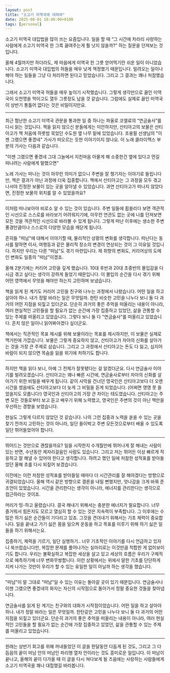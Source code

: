 ```yaml
---
layout: post
title: "소고기 미역국에 대하여"
date: 2025-08-01 10:49:00+0100
tags: [personal]
---
```


소고기 미역국 대입법을 많이 쓰는 요즘입니다. 일을 할 때 “그 시간에 차라리 사랑하는 사람에게 소고기 미역국 한 그륵 끓여주는게 훨 낫지 않을까?” 하는 질문을 던져보는 것입니다.

올해 4월까지만 하더라도, 제 마음에게 미역국 한 그릇 얻어먹기란 쉬운 일이 아니었습니다. 소고기 미역국 대입법의 허들을 매우 낮게 책정했기 때문입니다. 밀려오는 일이나 해야 하는 일들을 그냥 다 처리하면 된다고 믿었습니다. 그리고 그 결과는 꽤나 처참했습니다.

그래서 소고기 미역국 허들을 매우 높이기 시작했습니다. 그렇게 생각만으로 끓인 미역국이 오천명을 먹이고도 열두 그릇정도 남을 것 같습니다. 그럼에도 실제로 끓인 미역국이 상반기 통틀어 없다는 것은 비밀이지만요.

---

최근 험난한 소고기 미역국 관문을 통과한 일 중 하나는 파울로 코엘료의 “연금술사”를 다시 읽는 것입니다. 책을 읽지 않으신 분들에게는 미안하지만, 산티아고의 보물은 산티아고가 책 처음에 하룻밤 묵었던 수도원 옆 나무 밑에 있었습니다. 조용필 선생님의 "이젠 그랬으면 좋겠네" 가사가 떠오르는 듯한 이야기이지 않나요. 이 노래 클라이맥스 부분의 가사는 다음과 같습니다.

"이젠 그랬으면 좋겠네
그대 그늘에서 지친마음 아물게 해
소중한건 옆에 있다고
먼길 떠나려는 사람에게 말했으면"

노래 가사는 떠나는 것이 아무런 의미가 없으니 주변을 잘 챙기자는 이야기로 들립니다만, 책은 결과가 아닌 과정에 더욱 집중합니다. 책에서 산티아고는 그 과정을 모두 겪고 나서야 진정한 보물이 있는 곳을 알아낼 수 있었습니다. 과연 산티아고가 떠나지 않았다면, 진정한 보물의 위치를 알 수 있었을까요?

---

이처럼 떠나보아야 비로소 알 수 있는 것이 있습니다. 주변 일들에 휩쓸리다 보면 객관적인 시선으로 스스로를 바라보기 어려워지기에, 아무런 연관도 없는 곳에 나를 던져보면 모든 것을 객관적인 시선으로 바라볼 수 있게 됩니다. 그렇게 떠난 이후에는 생소한 주변 풍경만큼이나 스스로의 다양한 모습을 깨닫게 됩니다.

흔히들 "떠남"에 대해서 이야기할 때, 물리적인 상황의 변화를 생각합니다. 떠난다는 동사를 말하면 이사, 여행등과 같은 물리적 장소의 변경이 연상되는 것이 그 이유일 것입니다. 하지만 우리는 다른 "떠남"도 겪기 마련입니다. 제 취향의 변화도, 커리어상의 도메인 변화도 일종의 "떠남"이겠죠.

올해 2분기에는 커리어 고민을 깊게 했습니다. 10대 후반과 20대 초중반의 몰입감을 다시금 겪고 싶다는 생각이 강하게 들었기 때문입니다. 이 몰입의 순간을 다시 겪기 위해 어떤 영역에서 무엇을 해야만 하는지 고민하며 보냈습니다.

책을 읽게 된 계기도 커리어 고민을 친구와 나누는 과정에서 나왔습니다. 어떤 일을 하고 살아야 하나. 내가 정말 바라는 일은 무엇일까. 한탄 비슷한 고민을 나누다 보니 둘 다 과거의 어떤 지점을 되짚고 있더군요. 단순히 과거의 좋은 추억을 떠올리는 내용이 아니라, 여러 현실적인 고민들을 할 필요가 없는 순간에 가장 집중하고 있었던, 삶을 관통할 수 있는 주제를 떠올리고 있었습니다. 그렇다 보니 둘 다 "연금술사"를 떠올리고 있었습니다. 흔치 않은 일이니 읽어봐야겠다 싶더군요.

책에서는 직관적인 목표 제시를 위해 보물이라는 목표를 제시하지만, 이 보물은 실제로 맥거핀에 가깝습니다. 보물은 그렇게 중요하지 않고, 산티아고가 자아의 신화를 살아가는 것을 가장 큰 주제로 삼습니다. 그리고 그 과정에서 산티아고는 돈도 다 잃고, 심지어 바람이 되지 않으면 목숨을 잃을 위기에 처하기도 합니다.

---

하지만 책을 읽다 보니, 아예 그 전제가 잘못됐다는 걸 알겠더군요. 다시 연금술사 이야기를 빌려오겠습니다. 산티아고는 꽤나 빠른 시간에, 연금술사로부터 자아의 신화를 살아가기 위한 비밀을 배우게 됩니다. 같이 사막을 건너던 영국인은 산티아고보다 더 오랜 시간을 썼음에도 산티아고보다 더 늦게 그 비밀을 듣게 되었습니다. (어쩌면 영영 못 들었을지도 모릅니다!) 영국인과 산티아고의 가장 큰 차이는 태도였습니다. 산티아고는 주변 모든 것들로부터 보고 듣고 배우기 위해 노력했고, 영국인은 주변의 것이 아닌 책만을 우선하는 경향을 보였습니다.

현실도 그렇게 다르지 않았던 것 같습니다. 나의 그런 집중과 노력을 쏟을 수 있는 곳을 찾기 전까지 고민하는 것이 아니라, 일단 들이박고 주변 모든것으로부터 배울 수 있도록 일단 뛰어들었어야 합니다.

---

뛰어드는 것만으로 괜찮을까요? 일을 시작한지 수개월만에 뛰어나게 잘 해내는 사람이 있는 반면, 수년동안 제자리걸음인 사람도 있습니다. 그리고 저는 뛰어든 이상 빠르게 적응하고 잘 해낼 수 있어야 한다고 생각합니다. 하려고 했던 일에 처참한 성적표를 받아들었던 올해 초를 다시 되짚어 보겠습니다.

이전에는 이런 처참한 성적표를 받아들일 때마다 더 시간관리를 잘 해야겠다는 방향으로 귀결되었습니다. 올해 역시 같은 방향으로 결론을 내릴 뻔했지만, 엇나감을 크게 바꿔 준 조언이 있었습니다. 시간을 관리한다는 생각이 아니라, 에너지를 관리한다는 생각으로 접근하라는 것이죠.

머리가 띵-하고 울렸습니다. 결국 해내기 위해서는 충분한 에너지가 필요합니다. 너무 즐거워서 힘든지도 모르고 열심히 할 수 있는 것은 지속력이 부족합니다. 그 이후에는 수많은 하기 싫은 순간들이 기다리고 있죠. 그것을 견뎌내기 위해서는 기초 체력이 중요합니다. 일을 끝내고 가기 싫은 몸을 일으켜 운동을 하고 목표를 이루기 위해 하기 싫은 일들을 하기 위해서는요.

집중하기, 체력을 기르기, 일단 실행하기.. 너무 기초적인 이야기를 다시 언급하고 있자니 쑥쓰럽습니다만, 복잡한 문제를 풀어나가는 실마리로는 이것만큼 적합한 게 없어보이기도 합니다. 우리는 불확실하고 복잡한 세상을 살고 있고 세상의 흐름은 우리가 구체적으로 예측하기에 너무 변화무쌍합니다. 이런 상황에서는 위에서 말한 기초를 단단하게 지켜 나가는 것만이 우리가 할 수 있는 유일한 일이 아닐까 하는 생각을 했습니다.

---

"떠남"이 말 그대로 "떠남"일 수 있는 이유는 돌아갈 곳이 있기 때문입니다. 연금술사나 이젠 그랬으면 좋겠네의 화자는 자신의 시작점으로 돌아가서 정말 중요한 것들을 찾아냅니다.

연금술사를 읽게 된 계기는 친구와의 대화가 시작점이었습니다. 어떤 일을 하고 살아야 하나. 내가 정말 바라는 일은 무엇일까. 한탄같은 고민을 나누다 보니 둘 다 과거의 어떤 지점을 되짚고 있더군요. 단순히 과거의 좋은 추억을 떠올리는 내용이 아니라, 여러 현실적인 고민들을 할 필요가 없는 순간에 가장 집중하고 있었던, 삶을 관통할 수 있는 주제를 떠올리고 있었습니다.

---

원래는 상반기 회고를 위해 꺼내들었던 이 글을 한달동안 다듬게 된 것도, 그리고 그 다듬음의 끝이 떠남 안의 떠남인 파리행 열차 안이라는 것도 흥미로운 일입니다. 이 떠남이 끝나고, 올해의 끝이 다가올 때 이 글을 다시 쳐다보게 될 즈음에는 사랑하는 사람들에게 소고기 미역국을 꽤나 대접했길 바라봅니다.
